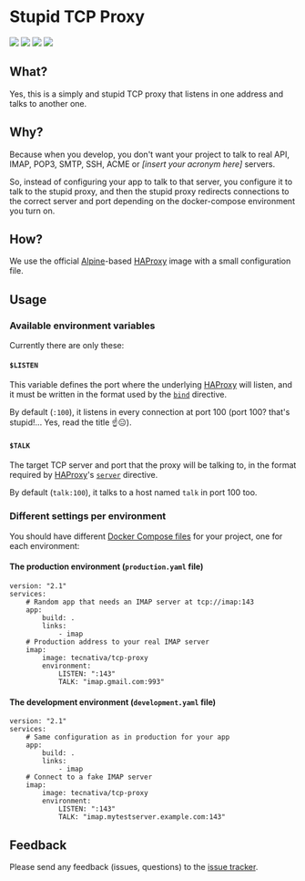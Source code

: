 # Stupid TCP Proxy

[![](https://images.microbadger.com/badges/version/tecnativa/tcp-proxy:latest.svg)](https://microbadger.com/images/tecnativa/tcp-proxy:latest "Get your own version badge on microbadger.com")
[![](https://images.microbadger.com/badges/image/tecnativa/tcp-proxy:latest.svg)](https://microbadger.com/images/tecnativa/tcp-proxy:latest "Get your own image badge on microbadger.com")
[![](https://images.microbadger.com/badges/commit/tecnativa/tcp-proxy:latest.svg)](https://microbadger.com/images/tecnativa/tcp-proxy:latest "Get your own commit badge on microbadger.com")
[![](https://images.microbadger.com/badges/license/tecnativa/tcp-proxy.svg)](https://microbadger.com/images/tecnativa/tcp-proxy "Get your own license badge on microbadger.com")

## What?

Yes, this is a simply and stupid TCP proxy that listens in one address and
talks to another one.

## Why?

Because when you develop, you don't want your project to talk to real API,
IMAP, POP3, SMTP, SSH, ACME or *[insert your acronym here]* servers.

So, instead of configuring your app to talk to that server, you configure it to
talk to the stupid proxy, and then the stupid proxy redirects connections to
the correct server and port depending on the docker-compose environment you
turn on.

## How?

We use the official [Alpine][]-based [HAProxy][] image with a small
configuration file.

## Usage

### Available environment variables

Currently there are only these:

#### `$LISTEN`

This variable defines the port where the underlying [HAProxy][] will listen,
and it must be written in the format used by the [`bind`][] directive.

By default (`:100`), it listens in every connection at port 100 (port 100?
that's stupid!... Yes, read the title :point_up::expressionless:).

#### `$TALK`

The target TCP server and port that the proxy will be talking to, in the format
required by [HAProxy][]'s [`server`][] directive.

By default (`talk:100`), it talks to a host named `talk` in port 100 too.

### Different settings per environment

You should have different [Docker Compose files][] for your project, one for
each environment:

#### The production environment (`production.yaml` file)

    version: "2.1"
    services:
        # Random app that needs an IMAP server at tcp://imap:143
        app:
            build: .
            links:
                - imap
        # Production address to your real IMAP server
        imap:
            image: tecnativa/tcp-proxy
            environment:
                LISTEN: ":143"
                TALK: "imap.gmail.com:993"

#### The development environment (`development.yaml` file)

    version: "2.1"
    services:
        # Same configuration as in production for your app
        app:
            build: .
            links:
                - imap
        # Connect to a fake IMAP server
        imap:
            image: tecnativa/tcp-proxy
            environment:
                LISTEN: ":143"
                TALK: "imap.mytestserver.example.com:143"

## Feedback

Please send any feedback (issues, questions) to the [issue tracker][].

[Alpine]: https://alpinelinux.org/
[`bind`]: http://cbonte.github.io/haproxy-dconv/1.7/configuration.html#bind
[Docker Compose files]: https://docs.docker.com/compose/compose-file/
[HAProxy]: http://www.haproxy.org/
[issue tracker]: https://github.com/Tecnativa/docker-tcp-proxy/issues
[`server`]: http://cbonte.github.io/haproxy-dconv/1.7/configuration.html#server
